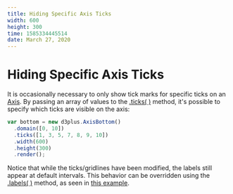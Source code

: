 ```yaml
---
title: Hiding Specific Axis Ticks
width: 600
height: 300
time: 1585334445514
date: March 27, 2020
---
```


[width]: 600
[height]: 300

# Hiding Specific Axis Ticks

It is occasionally necessary to only show tick marks for specific ticks on an [Axis](http://d3plus.org/docs/#Axis). By passing an array of values to the [.ticks( )](http://d3plus.org/docs/#Axis.ticks) method, it's possible to specify which ticks are visible on the axis:

```js
var bottom = new d3plus.AxisBottom()
  .domain([0, 10])
  .ticks([1, 3, 5, 7, 8, 9, 10])
  .width(600)
  .height(300)
  .render();
```

Notice that while the ticks/gridlines have been modified, the labels still appear at default intervals. This behavior can be overridden using the [.labels( )](http://d3plus.org/docs/#Axis.labels) method, as seen in [this example](http://d3plus.org/examples/d3plus-axis/labels/).
